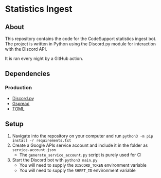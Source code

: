 # Statistics Ingest

## About
This repository contains the code for the CodeSupport statistics ingest bot. The project is written in Python using the Discord.py module for interaction with the Discord API.

It is ran every night by a GitHub action.

## Dependencies

### Production
- [Discord.py](https://pypi.org/project/discord.py/)
- [Gspread](https://pypi.org/project/gspread/)
- [TOML](https://pypi.org/project/toml/)

## Setup
1. Navigate into the repository on your computer and run `python3 -m pip install -r requirements.txt`
2. Create a Google APIs service account and include it in the folder as `service-account.json`
    - The `generate_service_account.py` script is purely used for CI
3. Start the Discord bot with `python3 main.py`
   - You will need to supply the `DISCORD_TOKEN` environment variable
   - You will need to supply the `SHEET_ID` environment variable